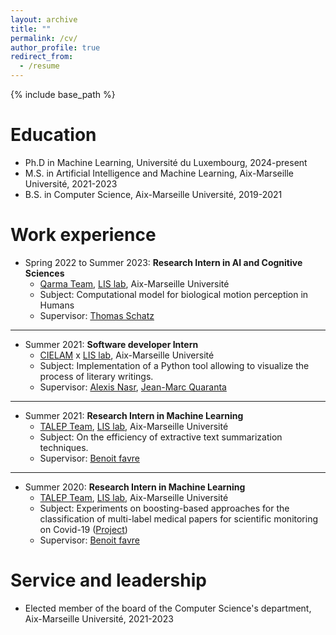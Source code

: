 ```yaml
---
layout: archive
title: ""
permalink: /cv/
author_profile: true
redirect_from:
  - /resume
---
```


{% include base_path %}

Education
======
* Ph.D in Machine Learning, Université du Luxembourg, 2024-present
* M.S. in Artificial Intelligence and Machine Learning, Aix-Marseille Université, 2021-2023
* B.S. in Computer Science, Aix-Marseille Université, 2019-2021

Work experience
======
* Spring 2022 to Summer 2023: **Research Intern in AI and Cognitive Sciences**
  * [Qarma Team](https://qarma.lis-lab.fr/), [LIS lab](https://www.lis-lab.fr/), Aix-Marseille Université
  * Subject: Computational model for biological motion perception in Humans
  * Supervisor: [Thomas Schatz](https://thomas.schatz.cogserver.net/)

---

* Summer 2021: **Software developer Intern**
  * [CIELAM](https://cielam.univ-amu.fr/) x [LIS lab](https://www.lis-lab.fr/), Aix-Marseille Université
  * Subject: Implementation of a Python tool allowing to visualize the process of literary writings.
  * Supervisor: [Alexis Nasr](https://pageperso.lis-lab.fr/~alexis.nasr/), [Jean-Marc Quaranta](https://cielam.univ-amu.fr/membres/jean-marc-quaranta)

---

* Summer 2021: **Research Intern in Machine Learning**
  * [TALEP Team](https://talep.lis-lab.fr/), [LIS lab](https://www.lis-lab.fr/), Aix-Marseille Université
  * Subject: On the efficiency of extractive text summarization techniques.
  * Supervisor: [Benoit favre](https://pageperso.lis-lab.fr/benoit.favre/)

---

* Summer 2020: **Research Intern in Machine Learning**
  * [TALEP Team](https://talep.lis-lab.fr/), [LIS lab](https://www.lis-lab.fr/), Aix-Marseille Université
  * Subject: Experiments on boosting-based approaches for the classification of multi-label medical papers for scientific monitoring on Covid-19 ([Project](https://bibliovid.org/))
  * Supervisor: [Benoit favre](https://pageperso.lis-lab.fr/benoit.favre/)
  
<!-- Skills
======
* Skill 1
* Skill 2
  * Sub-skill 2.1
  * Sub-skill 2.2
  * Sub-skill 2.3
* Skill 3 -->

<!-- Publications
======
  <ul>{% for post in site.publications reversed %}
    {% include archive-single-cv.html %}
  {% endfor %}</ul>
  
Talks
======
  <ul>{% for post in site.talks reversed %}
    {% include archive-single-talk-cv.html  %}
  {% endfor %}</ul>
  
Teaching
======
  <ul>{% for post in site.teaching reversed %}
    {% include archive-single-cv.html %}
  {% endfor %}</ul>
   -->

Service and leadership
======
* Elected member of the board of the Computer Science's department, Aix-Marseille Université, 2021-2023
